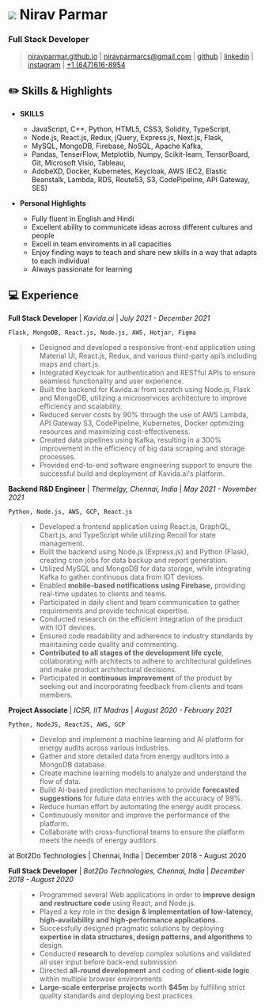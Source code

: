 # ![](#)  Nirav Parmar
### Full Stack Developer
> [niravparmar.github.io](http://niravparmar.github.io) | 
[niravparmarcs@gmail.com](mailto:niravparmarcs@gmail.com) |
[github](https://github.com/niravparmar) |
[linkedin](https://linkedin.com/in/nirav_621) |
[instagram](https://instagram.com/nirav_621) |
[+1 (647)616-8954](tel:+16476168954)

## :pencil2: Skills & Highlights
* __SKILLS__
    * JavaScript, C++, Python, HTML5, CSS3, Solidity, TypeScript, 
    * Node.js, React.js, Redux, jQuery, Express.js, Next.js, Flask, 
    * MySQL, MongoDB, Firebase, NoSQL, Apache Kafka, 
    * Pandas, TenserFlow, Metplotlib, Numpy, Scikit-learn, TensorBoard, Git, Microsoft Visio, Tableau, 
    * AdobeXD, Docker, Kubernetes, Keycloak, AWS (EC2, Elastic Beanstalk, Lambda, RDS, Route53, S3, CodePipeline, API Gateway, SES)

* __Personal Highlights__
  * Fully fluent in English and Hindi
  * Excellent ability to communicate ideas across different cultures and people
  * Excell in team enviroments in all capacities
  * Enjoy finding ways to teach and share new skills in a way that adapts to each individual
  * Always passionate for learning

## :computer: Experience
**Full Stack Developer**
| _Kavida.ai_ | _July 2021 - December 2021_

`Flask, MongoDB, React.js, Node.js, AWS, Hotjar, Figma`
>* Designed and developed a responsive front-end application using Material UI, React.js, Redux, and various third-party api’s including maps and chart.js.
>* Integrated Keycloak for authentication and RESTful APIs to ensure seamless functionality and user experience.
>* Built the backend for Kavida.ai from scratch using Node.js, Flask and MongoDB, utilizing a microservices architecture to improve efficiency and scalability.
>* Reduced server costs by 90% through the use of AWS Lambda, API Gateway S3, CodePipeline, Kubernetes, Docker optimizing resources and maximizing cost-effectiveness.
>* Created data pipelines using Kafka, resulting in a 300% improvement in the efficiency of big data scraping and storage processes.
>* Provided end-to-end software engineering support to ensure the successful build and deployment of Kavida.ai's platform.

**Backend R&D Engineer**
| _Thermelgy, Chennai, India_ | _May 2021 - November 2021_

`Python, Node.js, AWS, GCP, React.js`
>* Developed a frontend application using React.js, GraphQL, Chart.js, and TypeScript while utilizing Recoil for state management.
>* Built the backend using Node.js (Express.js) and Python (Flask), creating cron jobs for data backup and report generation.
>* Utilized MySQL and MongoDB for data storage, while integrating Kafka to gather continuous data from IOT devices.
>* Enabled **mobile-based notifications using Firebase,** providing real-time updates to clients and teams.
>* Participated in daily client and team communication to gather requirements and provide technical expertise.
>* Conducted research on the efficient integration of the product with IOT devices.
>* Ensured code readability and adherence to industry standards by maintaining code quality and commenting.
>* **Contributed to all stages of the development life cycle**, collaborating with architects to adhere to architectural guidelines and make product architectural decisions.
>* Participated in **continuous** **improvement** of the product by seeking out and incorporating feedback from clients and team members.

**Project Associate**
| _ICSR, IIT Madras_ | _August 2020 - February 2021_

`Python, NodeJS, ReactJS, AWS, GCP`
>* Develop and implement a machine learning and AI platform for energy audits across various industries.
>* Gather and store detailed data from energy auditors into a MongoDB database.
>* Create machine learning models to analyze and understand the flow of data.
>* Build AI-based prediction mechanisms to provide **forecasted suggestions** for future data entries with the accuracy of 99%.
>* Reduce human effort by automating the energy audit process.
>* Continuously monitor and improve the performance of the platform.
>* Collaborate with cross-functional teams to ensure the platform meets the needs of energy auditors.

 at Bot2Do Technologies | Chennai, India | December 2018 - August 2020

**Full Stack Developer**
| _Bot2Do Technologies, Chennai, India_ | _December 2018 - August 2020_

>* Programmed several Web applications in order to **improve design and restructure code** using React, and Node.js.
>* Played a key role in the **design & implementation of low-latency, high-availability and high-performance applications**.
>* Successfully designed pragmatic solutions by deploying **expertise in data structures, design patterns, and algorithms** to design.
>* Conducted **research** to develop complex solutions and validated all user input before back-end submission
>* Directed **all-round development** and coding of **client-side logic** within multiple browser environments
>* **Large-scale enterprise projects** worth **$45m** by fulfilling strict quality standards and deploying best practices

